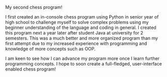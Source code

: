 My second chess program!

I first created an in-console chess program using Python in senior year of high school to challenge myself to solve complex problems using my beginner understanding of the language and coding in general. I created this program next a year later after student Java at university for 2 semesters. This was a much better and more organized program than my first attempt due to my increased experience with programming and knowledge of more concepts such as OOP.

I am keen to see how I can advance my program more once I learn further programming concepts. I hope to soon create a full-fledged, user-interface enabled chess program!
